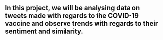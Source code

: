 ## In this project, we will be analysing data on tweets made with regards to the COVID-19 vaccine and observe trends with regards to their sentiment and similarity.
